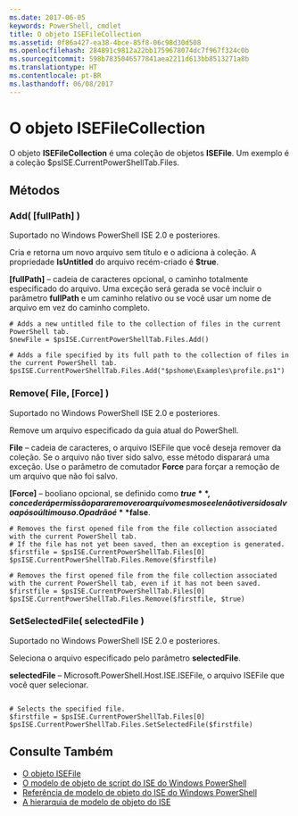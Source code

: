 ```yaml
---
ms.date: 2017-06-05
keywords: PowerShell, cmdlet
title: O objeto ISEFileCollection
ms.assetid: 0f86a427-ea38-4bce-85f8-06c98d30d508
ms.openlocfilehash: 284891c9812a22bb1759678074dc7f967f324c0b
ms.sourcegitcommit: 598b7835046577841aea2211d613bb8513271a8b
ms.translationtype: HT
ms.contentlocale: pt-BR
ms.lasthandoff: 06/08/2017
---
```

# <a name="the-isefilecollection-object"></a>O objeto ISEFileCollection
  O objeto **ISEFileCollection** é uma coleção de objetos **ISEFile**. Um exemplo é a coleção $psISE.CurrentPowerShellTab.Files.

## <a name="methods"></a>Métodos

### <a name="add-fullpath-"></a>Add\( \[fullPath\] \)
  Suportado no Windows PowerShell ISE 2.0 e posteriores. 

 Cria e retorna um novo arquivo sem título e o adiciona à coleção. A propriedade **IsUntitled** do arquivo recém-criado é **$true**.

 **\[fullPath\]** – cadeia de caracteres opcional, o caminho totalmente especificado do arquivo. Uma exceção será gerada se você incluir o parâmetro **fullPath** e um caminho relativo ou se você usar um nome de arquivo em vez do caminho completo.

```
# Adds a new untitled file to the collection of files in the current PowerShell tab.
$newFile = $psISE.CurrentPowerShellTab.Files.Add()

# Adds a file specified by its full path to the collection of files in the current PowerShell tab.
$psISE.CurrentPowerShellTab.Files.Add("$pshome\Examples\profile.ps1")

```

### <a name="remove-file-force-"></a>Remove\( File, \[Force\] \)
  Suportado no Windows PowerShell ISE 2.0 e posteriores. 

 Remove um arquivo especificado da guia atual do PowerShell.

 **File** – cadeia de caracteres, o arquivo ISEFile que você deseja remover da coleção. Se o arquivo não tiver sido salvo, esse método disparará uma exceção. Use o parâmetro de comutador **Force** para forçar a remoção de um arquivo que não foi salvo.

 **\[Force\]** – booliano opcional, se definido como **$true**, concederá permissão para remover o arquivo mesmo se ele não tiver sido salvo após o último uso. O padrão é **$false**.

```
# Removes the first opened file from the file collection associated with the current PowerShell tab.
# If the file has not yet been saved, then an exception is generated.
$firstfile = $psISE.CurrentPowerShellTab.Files[0]
$psISE.CurrentPowerShellTab.Files.Remove($firstfile)

# Removes the first opened file from the file collection associated with the current PowerShell tab, even if it has not been saved.
$firstfile = $psISE.CurrentPowerShellTab.Files[0]
$psISE.CurrentPowerShellTab.Files.Remove($firstfile, $true)
```

### <a name="setselectedfile-selectedfile-"></a>SetSelectedFile\( selectedFile \)
  Suportado no Windows PowerShell ISE 2.0 e posteriores. 

 Seleciona o arquivo especificado pelo parâmetro **selectedFile**.

 **selectedFile** – Microsoft.PowerShell.Host.ISE.ISEFile, o arquivo ISEFile que você quer selecionar.

```

# Selects the specified file.
$firstfile = $psISE.CurrentPowerShellTab.Files[0]
$psISE.CurrentPowerShellTab.Files.SetSelectedFile($firstfile)

```

## <a name="see-also"></a>Consulte Também
- [O objeto ISEFile](The-ISEFile-Object.md) 
- [O modelo de objeto de script do ISE do Windows PowerShell](The-Windows-PowerShell-ISE-Scripting-Object-Model.md) 
- [Referência de modelo de objeto do ISE do Windows PowerShell](Windows-PowerShell-ISE-Object-Model-Reference.md) 
- [A hierarquia de modelo de objeto do ISE](The-ISE-Object-Model-Hierarchy.md)

  
